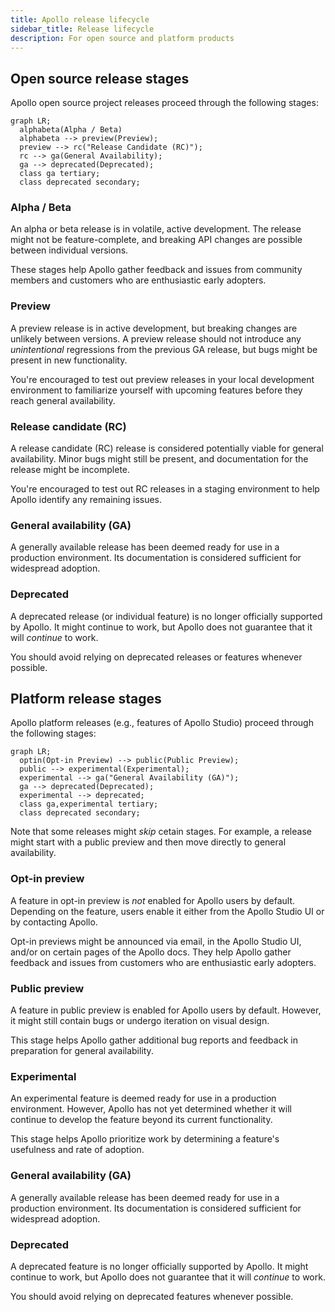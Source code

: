 ```yaml
---
title: Apollo release lifecycle
sidebar_title: Release lifecycle
description: For open source and platform products
---
```


## Open source release stages

Apollo open source project releases proceed through the following stages:

```mermaid
graph LR;
  alphabeta(Alpha / Beta)
  alphabeta --> preview(Preview);
  preview --> rc("Release Candidate (RC)");
  rc --> ga(General Availability);
  ga --> deprecated(Deprecated);
  class ga tertiary;
  class deprecated secondary;
```

### Alpha / Beta

An alpha or beta release is in volatile, active development. The release might not be feature-complete, and breaking API changes are possible between individual versions.

These stages help Apollo gather feedback and issues from community members and customers who are enthusiastic early adopters.


### Preview

A preview release is in active development, but breaking changes are unlikely between versions. A preview release should not introduce any _unintentional_ regressions from the previous GA release, but bugs might be present in new functionality. 

You're encouraged to test out preview releases in your local development environment to familiarize yourself with upcoming features before they reach general availability.

### Release candidate (RC)

A release candidate (RC) release is considered potentially viable for general availability. Minor bugs might still be present, and documentation for the release might be incomplete.

You're encouraged to test out RC releases in a staging environment to help Apollo identify any remaining issues.

### General availability (GA)

A generally available release has been deemed ready for use in a production environment. Its documentation is considered sufficient for widespread adoption.

### Deprecated

A deprecated release (or individual feature) is no longer officially supported by Apollo. It might continue to work, but Apollo does not guarantee that it will _continue_ to work.

You should avoid relying on deprecated releases or features whenever possible.

## Platform release stages

Apollo platform releases (e.g., features of Apollo Studio) proceed through the following stages:

```mermaid
graph LR;
  optin(Opt-in Preview) --> public(Public Preview);
  public --> experimental(Experimental);
  experimental --> ga("General Availability (GA)");
  ga --> deprecated(Deprecated);
  experimental --> deprecated;
  class ga,experimental tertiary;
  class deprecated secondary;
```

Note that some releases might _skip_ cetain stages. For example, a release might start with a public preview and then move directly to general availability.

### Opt-in preview

A feature in opt-in preview is _not_ enabled for Apollo users by default. Depending on the feature, users enable it either from the Apollo Studio UI or by contacting Apollo.

Opt-in previews might be announced via email, in the Apollo Studio UI, and/or on certain pages of the Apollo docs. They help Apollo gather feedback and issues from customers who are enthusiastic early adopters.


### Public preview

A feature in public preview is enabled for Apollo users by default. However, it might still contain bugs or undergo iteration on visual design.

This stage helps Apollo gather additional bug reports and feedback in preparation for general availability.


### Experimental

An experimental feature is deemed ready for use in a production environment. However, Apollo has not yet determined whether it will continue to develop the feature beyond its current functionality.

This stage helps Apollo prioritize work by determining a feature's usefulness and rate of adoption.


### General availability (GA)

A generally available release has been deemed ready for use in a production environment. Its documentation is considered sufficient for widespread adoption.

### Deprecated

A deprecated feature is no longer officially supported by Apollo. It might continue to work, but Apollo does not guarantee that it will _continue_ to work.

You should avoid relying on deprecated features whenever possible.
